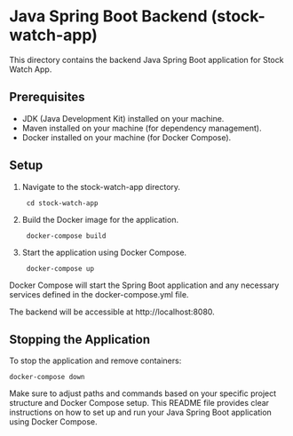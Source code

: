 # Java Spring Boot Backend (stock-watch-app)

This directory contains the backend Java Spring Boot application for Stock Watch App.

## Prerequisites

- JDK (Java Development Kit) installed on your machine.
- Maven installed on your machine (for dependency management).
- Docker installed on your machine (for Docker Compose).

## Setup

1. Navigate to the stock-watch-app directory.
   ```shell 
    cd stock-watch-app 
    ```
2. Build the Docker image for the application.
   ```shell 
    docker-compose build
    ```
3. Start the application using Docker Compose.
   ```shell 
    docker-compose up
   ```

Docker Compose will start the Spring Boot application and any necessary services defined in the docker-compose.yml file.

The backend will be accessible at http://localhost:8080.


## Stopping the Application
To stop the application and remove containers:
```shell
docker-compose down
```


Make sure to adjust paths and commands based on your specific project structure and Docker Compose setup. This README file provides clear instructions on how to set up and run your Java Spring Boot application using Docker Compose.